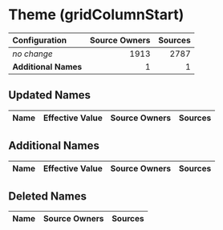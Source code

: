 # Theme (gridColumnStart)

| Configuration | Source Owners | Sources |
| :------------ | ------------: | ------: |
| *no change* | 1913 | 2787 |
| **Additional Names** | 1 | 1 |

## Updated Names

| Name | Effective Value | Source Owners | Sources |
| :--- | :-------------- | ------------: | ------: |

## Additional Names

| Name | Effective Value | Source Owners | Sources |
| :--- | :-------------- | ------------: | ------: |

## Deleted Names

| Name | Source Owners | Sources |
| :--- | ------------: | ------: |
